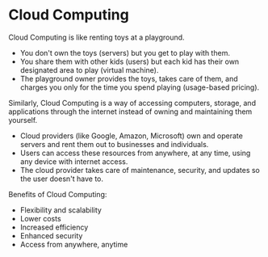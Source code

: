 # Cloud Computing

Cloud Computing is like renting toys at a playground. 
- You don't own the toys (servers) but you get to play with them. 
- You share them with other kids (users) but each kid has their own designated area to play (virtual machine). 
- The playground owner provides the toys, takes care of them, and charges you only for the time you spend playing (usage-based pricing). 

Similarly, Cloud Computing is a way of accessing computers, storage, and applications through the internet instead of owning and maintaining them yourself. 
- Cloud providers (like Google, Amazon, Microsoft) own and operate servers and rent them out to businesses and individuals. 
- Users can access these resources from anywhere, at any time, using any device with internet access. 
- The cloud provider takes care of maintenance, security, and updates so the user doesn't have to. 

Benefits of Cloud Computing:
- Flexibility and scalability 
- Lower costs 
- Increased efficiency 
- Enhanced security 
- Access from anywhere, anytime
